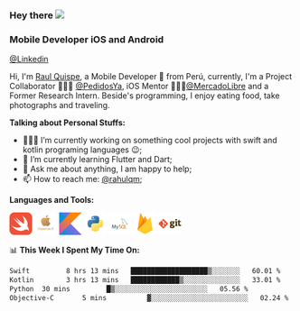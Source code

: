 ### Hey there <img src="https://media.giphy.com/media/hvRJCLFzcasrR4ia7z/giphy.gif" width="25px">



### Mobile Developer iOS and Android

[@Linkedin](https://twitter.com/rahulqm)

Hi, I'm [Raul Quispe](http://quimalabs.com/), a Mobile Developer 🚀 from Perú, currently, I'm a Project Collaborator 🙍🏽‍♂️ [@PedidosYa](https://www.pedidosya.com/), iOS Mentor 👨🏽‍💼[@MercadoLibre](https://www.mercadolibre.com/) and a Former Research Intern. Beside's programming, I enjoy eating food, take photographs and traveling.

**Talking about Personal Stuffs:**
 
- 👨🏽‍💻 I’m currently working on something cool projects with swift and kotlin programing languages :wink:;
- 🌱 I’m currently learning Flutter and Dart; 
- 💬 Ask me about anything, I am happy to help;
- 📫 How to reach me: [@rahulqm](https://twitter.com/rahulqm);

**Languages and Tools:**  

<code><img height="40" src="https://raw.githubusercontent.com/github/explore/80688e429a7d4ef2fca1e82350fe8e3517d3494d/topics/swift/swift.png"></code>
<code><img height="40" src="https://raw.githubusercontent.com/github/explore/80688e429a7d4ef2fca1e82350fe8e3517d3494d/topics/objective-c/objective-c.png"></code>
<code><img height="40" src="https://raw.githubusercontent.com/github/explore/80688e429a7d4ef2fca1e82350fe8e3517d3494d/topics/kotlin/kotlin.png"></code>
<code><img height="40" src="https://raw.githubusercontent.com/github/explore/80688e429a7d4ef2fca1e82350fe8e3517d3494d/topics/python/python.png"></code>
<code><img height="40" src="https://raw.githubusercontent.com/github/explore/80688e429a7d4ef2fca1e82350fe8e3517d3494d/topics/mysql/mysql.png"></code>
<code><img height="40" src="https://raw.githubusercontent.com/github/explore/80688e429a7d4ef2fca1e82350fe8e3517d3494d/topics/firebase/firebase.png"></code>
<code><img height="40" src="https://raw.githubusercontent.com/github/explore/80688e429a7d4ef2fca1e82350fe8e3517d3494d/topics/git/git.png"></code>

📊 **This Week I Spent My Time On:**
<!--START_SECTION:waka-->
```text
Swift         8 hrs 13 mins   ███████████████████▒░░░░░░░   60.01 % 
Kotlin        3 hrs 13 mins   ████████████▒░░░░░░░░░░░░░░   33.01 %  
Python  30 mins         █▒░░░░░░░░░░░░░░░░░░░░░░░   05.56 % 
Objective-C       5 mins          ▓░░░░░░░░░░░░░░░░░░░░░░░░   02.24 % 
```
<!--END_SECTION:waka-->




